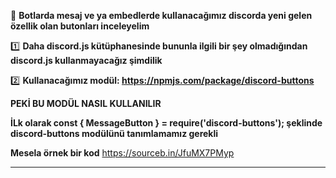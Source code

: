 🎉 **Botlarda mesaj ve ya embedlerde kullanacağımız discorda yeni gelen özellik olan butonları inceleyelim**


1️⃣ **Daha discord.js kütüphanesinde bununla ilgili bir şey olmadığından discord.js kullanmayacağız şimdilik**

2️⃣ **Kullanacağımız modül: https://npmjs.com/package/discord-buttons**

**PEKİ BU MODÜL NASIL KULLANILIR**

**İLk olarak const { MessageButton } = require('discord-buttons'); şeklinde discord-buttons modülünü tanımlamamız gerekli**

**Mesela örnek bir kod**
https://sourceb.in/JfuMX7PMyp
__________________
